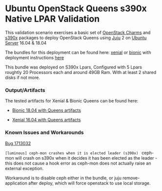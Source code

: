 # Ubuntu OpenStack Queens s390x Native LPAR Validation

This validation scenario exercises a basic set of [OpenStack Charms](https://jujucharms.com/u/openstack-charmers)
and [s390x](https://wiki.ubuntu.com/S390X) packages to deploy
OpenStack Queens using [Juju](https://jujucharms.com) 2 on [Ubuntu Server](https://www.ubuntu.com/server)
16.04 & 18.04

The bundles for this deployment can be found here: [xenial](bundles/lpar/xenial-queens-stable.yaml) or [bionic](bundles/lpar/bionic-queens-stable.yaml) with deployment instructions [here](README-lpar.md)

This bundle was deployed on S390x Lpars, Configured with 5 Lpars roughtly 20 Processors each and around 49GB Ram. With at least 2 shared disks if not more. 


### Output/Artifacts

The tested artifacts for Xenial & Bionic Queens can be found here:

- [Bionic 18.04 with Queens artifacts](https://github.com/openstack-charmers/test-share/tree/master/s390x/2018-may/bionic-queens-multi-lpar)

- [Xenial 16.04 with Queens artifacts](https://github.com/openstack-charmers/test-share/tree/master/s390x/2018-mar/xenial-queens-multi-lpar)

### Known Issues and Workarounds

[Bug 1713032](https://bugs.launchpad.net/ubuntu/+source/ceph/+bug/1713032)

`[luminous] ceph-mon crashes when it is elected leader (s390x) `
ceph-mon will crash on s390x when it decides it has been elected as the leader - this does not cause a hook error
as ceph-mon does not actually raise an external exception.

Workaround is to disable ceph either in the bundle, or juju remove-application after deploy, which will force
openstack to use local storage.
